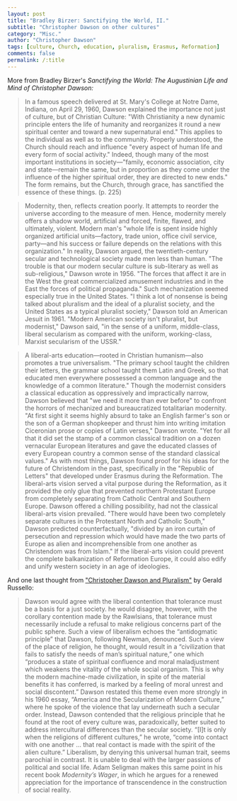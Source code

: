 ```yaml
---
layout: post
title: "Bradley Birzer: Sanctifying the World, II."
subtitle: "Christopher Dawson on other cultures"
category: "Misc."
author: "Christopher Dawson"
tags: [culture, Church, education, pluralism, Erasmus, Reformation]
comments: false
permalink: /:title
---
```


More from Bradley Birzer's *Sanctifying the World: The Augustinian Life and Mind of Christopher Dawson:*

> In a famous speech delivered at St. Mary's College at Notre Dame, Indiana, on April 29, 1960, Dawson explained the importance not just of culture, but of Christian Culture: "With Christianity a new dynamic principle enters the life of humanity and reorganizes it round a new spiritual center and toward a new supernatural end." This applies to the individual as well as to the community. Properly understood, the Church should reach and influence "every aspect of human life and every form of social activity." Indeed, though many of the most important institutions in society—"family, economic association, city and state—remain the same, but in proportion as they come under the influence of the higher spiritual order, they are directed to new ends." The form remains, but the Church, through grace, has sanctified the essence of these things. (p. 225)

> Modernity, then, reflects creation poorly. It attempts to reorder the universe according to the measure of men. Hence, modernity merely offers a shadow world, artificial and forced, finite, flawed, and ultimately, violent. Modern man's "whole life is spent inside highly organized artificial units—factory, trade union, office civil service, party—and his success or failure depends on the relations with this organization." In reality, Dawson argued, the twentieth-century secular and technological society made men less than human. "The trouble is that our modern secular culture is sub-literary as well as sub-religious," Dawson wrote in 1956. "The forces that affect it are in the West the great commercialized amusement industries and in the East the forces of political propaganda." Such mechanization seemed especially true in the United States. "I think a lot of nonsense is being talked about pluralism and the ideal of a pluralist society, and the United States as a typical pluralist society," Dawson told an American Jesuit in 1961. "Modern American society isn't pluralist, but modernist," Dawson said, "in the sense of a uniform, middle-class, liberal secularism as compared with the uniform, working-class, Marxist secularism of the USSR."

> A liberal-arts education—rooted in Christian humanism—also promotes a true universalism. "The primary school taught the children their letters, the grammar school taught them Latin and Greek, so that educated men everywhere possessed a common language and the knowledge of a common literature." Though the modernist considers a classical education as oppressively and impractically narrow, Dawson believed that "we need it more than ever before" to confront the horrors of mechanized and bureaucratized totalitarian modernity. "At first sight it seems highly absurd to take an English farmer's son or the son of a German shopkeeper and thrust him into writing imitation Ciceronian prose or copies of Latin verses," Dawson wrote. "Yet for all that it did set the stamp of a common classical tradition on a dozen vernacular European literatures and gave the educated classes of every European country a common sense of the standard classical values." As with most things, Dawson found proof for his ideas for the future of Christendom in the past, specifically in the "Republic of Letters" that developed under Erasmus during the Reformation. The liberal-arts vision served a vital purpose during the Reformation, as it provided the only glue that prevented northern Protestant Europe from completely separating from Catholic Central and Southern Europe. Dawson offered a chilling possibility, had not the classical liberal-arts vision prevailed. "There would have been two completely separate cultures in the Protestant North and Catholic South," Dawson predicted counterfactually, "divided by an iron curtain of persecution and repression which would have made the two parts of Europe as alien and incomprehensible from one another as Christendom was from Islam." If the liberal-arts vision could prevent the complete balkanization of Reformation Europe, it could also edify and unify western society in an age of ideologies.

And one last thought from ["Christopher Dawson and Pluralism"](https://media.christendom.edu/wp-content/uploads/2001/10/Gerald-J.-Russello-Christopher-Dawson-on-Pluralism.pdf) by Gerald Russello:

> Dawson would agree with the liberal contention that tolerance must be a basis for a just society. he would disagree, however, with the corollary contention made by the Rawlsians, that tolerance must necessarily include a refusal to make religious concerns part of the public sphere. Such a view of liberalism echoes the “antidogmatic principle” that Dawson, following Newman, denounced. Such a view of the place of religion, he thought, would result in a “civilization that fails to satisfy the needs of man’s spiritual nature,” one which “produces a state of spiritual confluence and moral maladjustment which weakens the vitality of the whole social organism. This is why the modern machine-made civilization, in spite of the material benefits it has conferred, is marked by a feeling of moral unrest and social discontent.” Dawson restated this theme even more strongly in his 1960 essay, “America and the Secularization of Modern Culture,” where he spoke of the violence that lay underneath such a secular order. Instead, Dawson contended that the religious principle that he found at the root of every culture was, paradoxically, better suited to address intercultural differences than the secular society. “[I]t is only when the religions of different cultures,” he wrote, “come into contact with one another ... that real contact is made with the spirit of the alien culture.” Liberalism, by denying this universal human trait, seems parochial in contrast. It is unable to deal with the larger passions of political and social life. Adam Seligman makes this same point in his recent book *Modernity’s Wager*, in which he argues for a renewed appreciation for the importance of transcendence in the construction of social reality.
